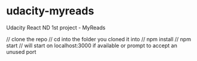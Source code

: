 # udacity-myreads
Udacity React ND 1st project  - MyReads

// clone the repo
// cd into the folder you cloned it into
// npm install
// npm start
// will start on localhost:3000 if available or prompt to accept an unused port
